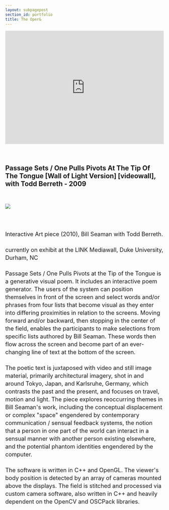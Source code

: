 ```yaml
---
layout: subpagepost
section_id: portfolio
title: The Oper&
---
```

<div class="full">
    <div class="row">
        <div class="large-12 large-centered columns">
          <iframe src="https://player.vimeo.com/video/423161548" width="640" height="360" frameborder="0" allow="autoplay; fullscreen" allowfullscreen></iframe>
        </div>
    </div>
    <div class="Text_works">
    <br><br>
    <h2>Passage Sets / One Pulls Pivots At The Tip Of The Tongue [Wall of Light Version] [videowall], with Todd Berreth - 2009</h2>
    <br><br>
             <img src="../images/assets/Picture37.png">
    <p style="line-height:25px; font-size: 18px">
    <br><br>
    Interactive Art piece (2010), Bill Seaman with Todd Berreth.<br><br>
currently on exhibit at the LINK Mediawall, Duke University, Durham, NC
<br><br>
Passage Sets / One Pulls Pivots at the Tip of the Tongue is a generative visual poem. It includes an interactive poem generator. The users of the system can position themselves in front of the screen and select words and/or phrases from four lists that become visual as they enter into differing proximities in relation to the screens. Moving forward and/or backward, then stopping in the center of the field, enables the participants to make selections from specific lists authored by Bill Seaman. These words then flow across the screen and become part of an ever-changing line of text at the bottom of the screen.
<br><br>
The poetic text is juxtaposed with video and still image material, primarily architectural imagery, shot in and around Tokyo, Japan, and Karlsruhe, Germany, which contrasts the past and the present, and focuses on travel, motion and light.  The piece explores reoccurring themes in Bill Seaman's work, including the conceptual displacement or complex "space" engendered by contemporary communication / sensual feedback systems, the notion that a person in one part of the world can interact in a sensual manner with another person existing elsewhere, and the potential phantom identities engendered by the computer. 
<br><br>
The software is written in C++ and OpenGL. The viewer's body position is detected by an array of cameras mounted above the displays. The field is stitched and processed via custom camera software, also written in C++ and heavily dependent on the OpenCV and OSCPack libraries.
    </p>
